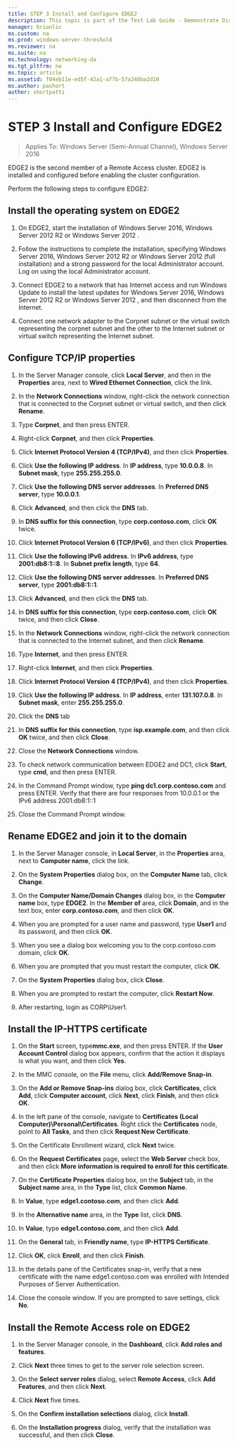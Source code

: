 ```yaml
---
title: STEP 3 Install and Configure EDGE2
description: This topic is part of the Test Lab Guide - Demonstrate DirectAccess in a Cluster with Windows NLB for Windows Server 2016
manager: brianlic
ms.custom: na
ms.prod: windows-server-threshold
ms.reviewer: na
ms.suite: na
ms.technology: networking-da
ms.tgt_pltfrm: na
ms.topic: article
ms.assetid: f04eb11e-ed5f-42a1-a77b-57a248ba2d10
ms.author: pashort
author: shortpatti
---
```

# STEP 3 Install and Configure EDGE2

>Applies To: Windows Server (Semi-Annual Channel), Windows Server 2016

EDGE2 is the second member of a Remote Access cluster. EDGE2 is installed and configured before enabling the cluster configuration.

Perform the following steps to configure EDGE2:

## <a name="installOS"></a>Install the operating system on EDGE2  
  
1.  On EDGE2, start the installation of  Windows Server 2016,  Windows Server 2012 R2  or  Windows Server 2012 .  
  
2.  Follow the instructions to complete the installation, specifying  Windows Server 2016,  Windows Server 2012 R2  or  Windows Server 2012  (full installation) and a strong password for the local Administrator account. Log on using the local Administrator account.  
  
3.  Connect EDGE2 to a network that has Internet access and run Windows Update to install the latest updates for  Windows Server 2016,  Windows Server 2012 R2  or  Windows Server 2012 , and then disconnect from the Internet.  
  
4.  Connect one network adapter to the Corpnet subnet or the virtual switch representing the corpnet subnet and the other to the Internet subnet or virtual switch representing the Internet subnet.  
  
## <a name="TCP"></a>Configure TCP/IP properties  
  
1.  In the Server Manager console, click **Local Server**, and then in the **Properties** area, next to **Wired Ethernet Connection**, click the link.  
  
2.  In the **Network Connections** window, right-click the network connection that is connected to the Corpnet subnet or virtual switch, and then click **Rename**.  
  
3.  Type **Corpnet**, and then press ENTER.  
  
4.  Right-click **Corpnet**, and then click **Properties**.  
  
5.  Click **Internet Protocol Version 4 (TCP/IPv4)**, and then click **Properties**.  
  
6.  Click **Use the following IP address**. In **IP address**, type **10.0.0.8**. In **Subnet mask**, type **255.255.255.0**.  
  
7.  Click **Use the following DNS server addresses**. In **Preferred DNS server**, type **10.0.0.1**.  
  
8.  Click **Advanced**, and then click the **DNS** tab.  
  
9. In **DNS suffix for this connection**, type **corp.contoso.com**, click **OK** twice.  
  
10. Click **Internet Protocol Version 6 (TCP/IPv6)**, and then click **Properties**.  
  
11. Click **Use the following IPv6 address**. In **IPv6 address**, type **2001:db8:1::8**. In **Subnet prefix length**, type **64**.  
  
12. Click **Use the following DNS server addresses**. In **Preferred DNS server**, type **2001:db8:1::1**.  
  
13. Click **Advanced**, and then click the **DNS** tab.  
  
14. In **DNS suffix for this connection**, type **corp.contoso.com**, click **OK** twice, and then click **Close**.  
  
15. In the **Network Connections** window, right-click the network connection that is connected to the Internet subnet, and then click **Rename**.  
  
16. Type **Internet**, and then press ENTER.  
  
17. Right-click **Internet**, and then click **Properties**.  
  
18. Click **Internet Protocol Version 4 (TCP/IPv4)**, and then click **Properties**.  
  
19. Click **Use the following IP address**. In **IP address**, enter **131.107.0.8**. In **Subnet mask**, enter **255.255.255.0**.  
  
20. Click the **DNS** tab  
  
21. In **DNS suffix for this connection**, type **isp.example.com**, and then click **OK** twice, and then click **Close**.  
  
22. Close the **Network Connections** window.  
  
23. To check network communication between EDGE2 and DC1, click **Start**, type **cmd**, and then press ENTER.  
  
24. In the Command Prompt window, type **ping dc1.corp.contoso.com** and press ENTER. Verify that there are four responses from 10.0.0.1 or the IPv6 address 2001:db8:1::1  
  
25. Close the Command Prompt window.  
  
## <a name="rename"></a>Rename EDGE2 and join it to the domain  
  
1.  In the Server Manager console, in **Local Server**, in the **Properties** area, next to **Computer name**, click the link.  
  
2.  On the **System Properties** dialog box, on the **Computer Name** tab, click **Change**.  
  
3.  On the **Computer Name/Domain Changes** dialog box, in the **Computer name** box, type **EDGE2**. In the **Member of** area, click **Domain**, and in the text box, enter **corp.contoso.com**, and then click **OK**.  
  
4.  When you are prompted for a user name and password, type **User1** and its password, and then click **OK**.  
  
5.  When you see a dialog box welcoming you to the corp.contoso.com domain, click **OK**.  
  
6.  When you are prompted that you must restart the computer, click **OK**.  
  
7.  On the **System Properties** dialog box, click **Close**.  
  
8.  When you are prompted to restart the computer, click **Restart Now**.  
  
9. After restarting, login as CORP\User1.  
  
## <a name="IPHTTPSCert"></a>Install the IP-HTTPS certificate  
  
1.  On the **Start** screen, type**mmc.exe**, and then press ENTER. If the **User Account Control** dialog box appears, confirm that the action it displays is what you want, and then click **Yes**.  
  
2.  In the MMC console, on the **File** menu, click **Add/Remove Snap-in**.  
  
3.  On the **Add or Remove Snap-ins** dialog box, click **Certificates**, click **Add**, click **Computer account**, click **Next**, click **Finish**, and then click **OK**.  
  
4.  In the left pane of the console, navigate to **Certificates (Local Computer)\Personal\Certificates**. Right click the **Certificates** node, point to **All Tasks**, and then click **Request New Certificate**.  
  
5.  On the Certificate Enrollment wizard, click **Next** twice.  
  
6.  On the **Request Certificates** page, select the **Web Server** check box, and then click **More information is required to enroll for this certificate**.  
  
7.  On the **Certificate Properties** dialog box, on the **Subject** tab, in the **Subject name** area, in the **Type** list, click **Common Name**.  
  
8.  In **Value**, type **edge1.contoso.com**, and then click **Add**.  
  
9. In the **Alternative name** area, in the **Type** list, click **DNS**.  
  
10. In **Value**, type **edge1.contoso.com**, and then click **Add**.  
  
11. On the **General** tab, in **Friendly name**, type **IP-HTTPS Certificate**.  
  
12. Click **OK**, click **Enroll**, and then click **Finish**.  
  
13. In the details pane of the Certificates snap-in, verify that a new certificate with the name edge1.contoso.com was enrolled with Intended Purposes of Server Authentication.  
  
14. Close the console window. If you are prompted to save settings, click **No**.  
  
## <a name="InstallDA"></a>Install the Remote Access role on EDGE2  
  
1.  In the Server Manager console, in the **Dashboard**, click **Add roles and features**.  
  
2.  Click **Next** three times to get to the server role selection screen.  
  
3.  On the **Select server roles** dialog, select **Remote Access**, click **Add Features**, and then click **Next**.  
  
4.  Click **Next** five times.  
  
5.  On the **Confirm installation selections** dialog, click **Install**.  
  
6.  On the **Installation progress** dialog, verify that the installation was successful, and then click **Close**.  
  


